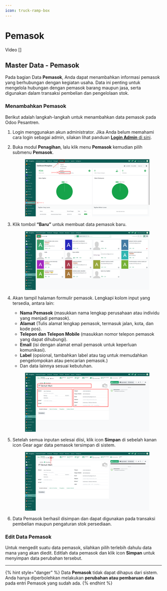 ```yaml
---
icon: truck-ramp-box
---
```


# Pemasok

Video \[]

## Master Data - Pemasok

Pada bagian Data **Pemasok**, Anda dapat menambahkan informasi pemasok yang berhubungan dengan kegiatan usaha. Data ini penting untuk mengelola hubungan dengan pemasok barang maupun jasa, serta digunakan dalam transaksi pembelian dan pengelolaan stok.

### Menambahkan Pemasok

Berikut adalah langkah-langkah untuk menambahkan data pemasok pada Odoo Pesantren.

1. Login menggunakan akun administrator. Jika Anda belum memahami cara login sebagai admin, silakan lihat panduan [**Login Admin** di sini](../../panduan-login/login-admin.md).
2.  Buka modul **Penagihan**, lalu klik menu **Pemasok** kemudian pilih submenu **Pemasok**.

    <figure><img src="../../.gitbook/assets/images-209 (1).png" alt=""><figcaption></figcaption></figure>


3.  Klik tombol **“Baru”** untuk membuat data pemasok baru.

    <figure><img src="../../.gitbook/assets/images-210.png" alt=""><figcaption></figcaption></figure>


4.  Akan tampil halaman formulir pemasok. Lengkapi kolom input yang tersedia, antara lain:

    * **Nama Pemasok** (masukkan nama lengkap perusahaan atau individu yang menjadi pemasok).
    * **Alamat** (Tulis alamat lengkap pemasok, termasuk jalan, kota, dan kode pos).
    * **Telepon dan Telepon Mobile** (masukkan nomor telepon pemasok yang dapat dihubungi).
    * **Email** (isi dengan alamat email pemasok untuk keperluan komunikasi).
    * **Label** (opsional, tambahkan label atau tag untuk memudahkan pengelompokan atau pencarian pemasok.)
    * Dan data lainnya sesuai kebutuhan.

    <figure><img src="../../.gitbook/assets/images-211.png" alt=""><figcaption></figcaption></figure>


5.  Setelah semua inputan selesai diisi, klik icon **Simpan** di sebelah kanan icon Gear agar data pemasok tersimpan di sistem.

    <figure><img src="../../.gitbook/assets/images-212.png" alt=""><figcaption></figcaption></figure>



5. Data Pemasok berhasil disimpan dan dapat digunakan pada transaksi pembelian maupun pengaturan stok persediaan.

### Edit Data Pemasok

Untuk mengedit suatu data pemasok, silahkan pilih terlebih dahulu data mana yang akan diedit. Editlah data pemasok dan klik icon **Simpan** untuk menyimpan data perubahan tersebut.

***

{% hint style="danger" %}
Data **Pemasok** tidak dapat dihapus dari sistem. Anda hanya diperbolehkan melakukan **perubahan atau pembaruan data** pada entri Pemasok yang sudah ada.
{% endhint %}
